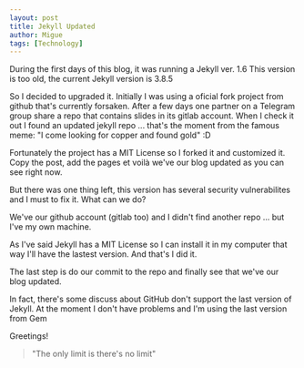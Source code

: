 ```yaml
---
layout: post
title: Jekyll Updated
author: Migue
tags: [Technology]
---
```


During the first days of this blog, it was running a Jekyll ver. 1.6 This version is too old, the current Jekyll version is 3.8.5

So I decided to upgraded it. Initially I was using a oficial fork project from github that's currently forsaken. After a few days one partner on a Telegram group share a repo that contains slides in its gitlab account. When I check it out I found an updated jekyll repo ... that's the moment from the famous meme: "I come looking for copper and found gold" :D


Fortunately the project has a MIT License so I forked it and customized it. Copy the post, add the pages et voilà we've our blog updated as you can see right now.

But there was one thing left, this version has several security vulnerabilites and I must to fix it. What can we do?

We've our github account (gitlab too) and I didn't find another repo ... but I've my own machine.

As I've said Jekyll has a MIT License so I can install it in my computer that way I'll have the lastest version. And that's I did it.

The last step is do our commit to the repo and finally see that we've our blog updated.

In fact, there's some discuss about GitHub don't support the last version of Jekyll. At the moment I don't have problems and I'm using the last version from Gem

Greetings!

> "The only limit is there's no limit"